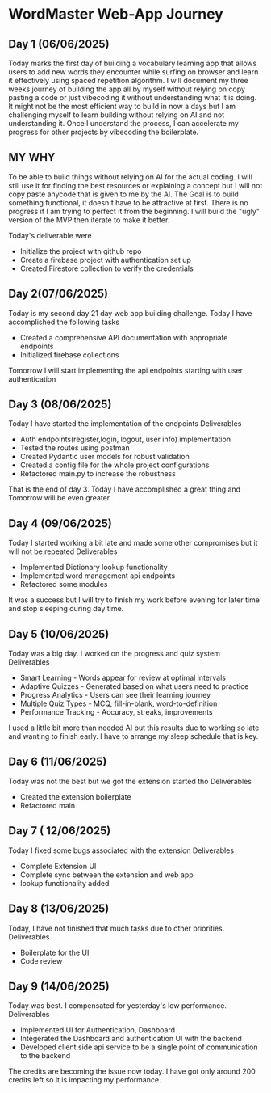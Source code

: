 # WordMaster Web-App Journey
## Day 1 (06/06/2025)
Today marks the first day of building a vocabulary learning app that allows users to add new words they encounter while surfing on browser and learn it effectively using spaced repetition algorithm.
I will document my three weeks journey of building the app all by myself without relying on copy pasting a code or just vibecoding it without understanding what it is doing. It might not be the most efficient way to build in now a days but I am challenging myself to learn building without relying on AI and not understanding it. Once I understand the process, I can accelerate my progress for other projects by vibecoding the boilerplate. 
## MY WHY 
To be able to build things without relying on AI for the actual coding. I will still use it for finding the best resources or explaining a concept but I will not copy paste anycode that is given to me by the AI. The Goal is to build something functional, it doesn't have to be attractive at first. There is no progress if I am trying to perfect it from the beginning. I will build the "ugly" version of the MVP then iterate to make it better.

Today's deliverable were
- Initialize the project with github repo
- Create a firebase project with authentication set up
- Created Firestore collection to verify the credentials
  
## Day 2(07/06/2025)
Today is my second day 21 day web app building challenge. Today I have accomplished the following tasks
- Created a comprehensive API documentation with appropriate endpoints
- Initialized firebase collections 
  
Tomorrow I will start implementing the api endpoints starting with user authentication

## Day 3 (08/06/2025)
Today I have started the implementation of the endpoints
Deliverables
- Auth endpoints(register,login, logout, user info) implementation
- Tested the routes using postman
- Created Pydantic user models for robust validation
- Created a config file for the whole project configurations
- Refactored main.py to increase the robustness
  
That is the end of day 3. Today I have accomplished a great thing and Tomorrow will be even greater.

## Day 4 (09/06/2025)
Today I started working a bit late and made some other compromises but it will not be repeated
Deliverables
- Implemented Dictionary lookup functionality
- Implemented word management api endpoints
- Refactored some modules
  
It was a success but I will try to finish my work before evening for later time and stop sleeping during day time.


## Day 5 (10/06/2025)
Today was a big day. I worked on the progress and quiz system
Deliverables
- Smart Learning - Words appear for review at optimal intervals
- Adaptive Quizzes - Generated based on what users need to practice
- Progress Analytics - Users can see their learning journey
- Multiple Quiz Types - MCQ, fill-in-blank, word-to-definition
- Performance Tracking - Accuracy, streaks, improvements

I used a little bit more than needed AI but this results due to working so late and wanting to finish early. I have to arrange my sleep schedule that is key.

## Day 6 (11/06/2025)
Today was not the best but we got the extension started tho
Deliverables
- Created the extension boilerplate
- Refactored main
  

## Day 7 ( 12/06/2025)
Today I fixed some bugs associated with the extension
Deliverables
- Complete Extension UI
- Complete sync between the extension and web app
- lookup functionality added

## Day 8 (13/06/2025)
Today, I have not finished that much tasks due to other priorities.
Deliverables
- Boilerplate for the UI
- Code review
  
## Day 9 (14/06/2025)
Today was best. I compensated for yesterday's low performance.
Deliverables
- Implemented UI for Authentication, Dashboard 
- Integerated the Dashboard and authentication UI with the backend
- Developed client side api service to be a single point of communication to the backend
  
The credits are becoming the issue now today. I have got only around 200 credits left so it is impacting my performance.
  
